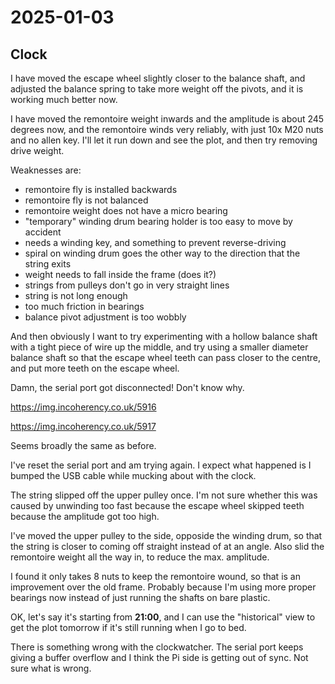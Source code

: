 # 2025-01-03

## Clock

I have moved the escape wheel slightly closer to the balance shaft, and adjusted the balance
spring to take more weight off the pivots, and it is working much better now.

I have moved the remontoire weight inwards and the amplitude is about 245 degrees now, and
the remontoire winds very reliably, with just 10x M20 nuts and no allen key. I'll let it
run down and see the plot, and then try removing drive weight.

Weaknesses are:

 * remontoire fly is installed backwards
 * remontoire fly is not balanced
 * remontoire weight does not have a micro bearing
 * "temporary" winding drum bearing holder is too easy to move by accident
 * needs a winding key, and something to prevent reverse-driving
 * spiral on winding drum goes the other way to the direction that the string exits
 * weight needs to fall inside the frame (does it?)
 * strings from pulleys don't go in very straight lines
 * string is not long enough
 * too much friction in bearings
 * balance pivot adjustment is too wobbly

And then obviously I want to try experimenting with a hollow balance shaft with a tight
piece of wire up the middle, and try using a smaller diameter balance shaft so that the
escape wheel teeth can pass closer to the centre, and put more teeth on the escape wheel.

Damn, the serial port got disconnected! Don't know why.

https://img.incoherency.co.uk/5916

https://img.incoherency.co.uk/5917

Seems broadly the same as before.

I've reset the serial port and am trying again. I expect what happened is
I bumped the USB cable while mucking about with the clock.

The string slipped off the upper pulley once. I'm not sure whether this was caused by
unwinding too fast because the escape wheel skipped teeth because the amplitude got too
high.

I've moved the upper pulley to the side, opposide the winding drum, so that the string
is closer
to coming off straight instead of at an angle. Also slid the remontoire weight all the way in,
to reduce the max. amplitude.

I found it only takes 8 nuts to keep the remontoire wound, so that is an improvement over
the old frame. Probably because I'm using more proper bearings now instead of just running
the shafts on bare plastic.

OK, let's say it's starting from **21:00**, and I can use the "historical" view to get the
plot tomorrow if it's still running when I go to bed.

There is something wrong with the clockwatcher. The serial port keeps giving a buffer overflow and I think the Pi side is getting out of sync.
Not sure what is wrong.
